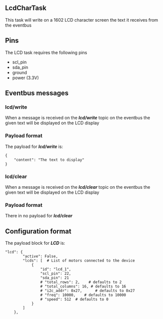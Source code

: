 ## LcdCharTask
This task will write on a 1602 LCD character screen the text it receives from the eventbus

## Pins
The LCD task requires the following pins
* scl_pin
* sda_pin
* ground
* power (3.3V)

## Eventbus messages
### lcd/write
When a message is received on the ***lcd/write*** topic on the eventbus the given text will be displayed on the LCD display


### Payload format
The payload for ***lcd/write*** is:

```
{
    "content": "The text to display"
}
```

### lcd/clear
When a message is received on the ***lcd/clear*** topic on the eventbus the given text will be displayed on the LCD display


### Payload format
There in no  payload for ***lcd/clear***

## Configuration format
The payload block for ***LCD*** is:

```
"lcd": {
        "active": False,
        "lcds": [  # List of motors connected to the device
            {
                "id": "lcd_1",
                "scl_pin": 22,
                "sda_pin": 21
                # "total_rows": 2,    # defaults to 2
                # "total_columns": 16, # defaults to 16
                # "i2c_addr": 0x27,      # defaults to 0x27
                # "freq": 10000,    # defaults to 10000
                # "speed": 512  # defaults to 0
            }
        ]
    },
```